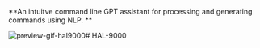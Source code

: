 **An intuitve command line GPT assistant for processing and generating commands using NLP. 
**

![preview-gif-hal9000](https://github.com/user-attachments/assets/1560e308-05eb-4b82-8155-1eba7c0c2e50)# HAL-9000
